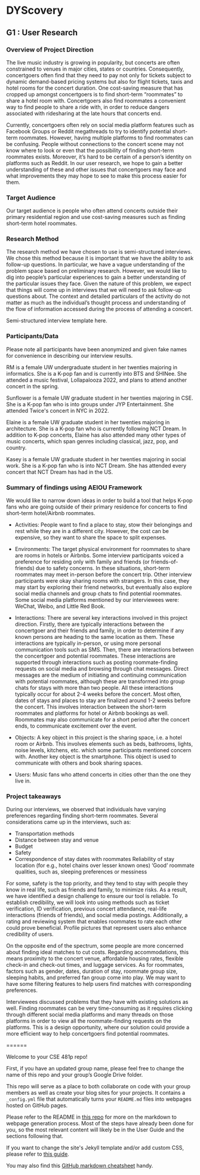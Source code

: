 # DYScovery

## G1 : User Research
### Overview of Project Direction
The live music industry is growing in popularity, but concerts are often constrained to venues in major cities, states or countries. Consequently, concertgoers often find that they need to pay not only for tickets subject to dynamic demand-based pricing systems but also for flight tickets, taxis and hotel rooms for the concert duration. One cost-saving measure that has cropped up amongst concertgoers is to find short-term “roommates” to share a hotel room with. Concertgoers also find roommates a convenient way to find people to share a ride with, in order to reduce dangers associated with ridesharing at the late hours that concerts end.

Currently, concertgoers often rely on social media platform features such as Facebook Groups or Reddit megathreads to try to identify potential short-term roommates. However, having multiple platforms to find roommates can be confusing. People without connections to the concert scene may not know where to look or even that the possibility of finding short-term roommates exists. Moreover, it’s hard to be certain of a person’s identity on platforms such as Reddit. In our user research, we hope to gain a better understanding of these and other issues that concertgoers may face and what improvements they may hope to see to make this process easier for them.

### Target Audience
Our target audience is people who often attend concerts outside their primary residential region and use cost-saving measures such as finding short-term hotel roommates. 

### Research Method
The research method we have chosen to use is semi-structured interviews. We chose this method because it is important that we have the ability to ask follow-up questions. In particular, we have a vague understanding of the problem space based on preliminary research. However, we would like to dig into people’s particular experiences to gain a better understanding of the particular issues they face. Given the nature of this problem, we expect that things will come up in interviews that we will need to ask follow-up questions about. The context and detailed particulars of the activity do not matter as much as the individual’s thought process and understanding of the flow of information accessed during the process of attending a concert.

Semi-structured interview template here.

### Participants/Data
Please note all participants have been anonymized and given fake names for convenience in describing our interview results.

RM is a female UW undergraduate student in her twenties majoring in informatics. She is a K-pop fan and is currently into BTS and SHINee. She attended a music festival, Lollapalooza 2022, and plans to attend another concert in the spring. 

Sunflower is a female UW graduate student in her twenties majoring in CSE. She is a K-pop fan who is into groups under JYP Entertainment. She attended Twice's concert in NYC in 2022.

Elaine is a female UW graduate student in her twenties majoring in architecture. She is a K-pop fan who is currently following NCT Dream. In addition to K-pop concerts, Elaine has also attended many other types of music concerts, which span genres including classical, jazz, pop, and country.

Kasey is a female UW graduate student in her twenties majoring in social work. She is a K-pop fan who is into NCT Dream. She has attended every concert that NCT Dream has had in the US.

### Summary of findings using AEIOU Framework
We would like to narrow down ideas in order to build a tool that helps K-pop fans who are going outside of their primary residence for concerts to find short-term hotel/Airbnb roommates. 

* Activities: People want to find a place to stay, stow their belongings and rest while they are in a different city. However, the cost can be expensive, so they want to share the space to split expenses.

* Environments: The target physical environment for roommates to share are rooms in hotels or Airbnbs. Some interview participants voiced a preference for residing only with family and friends (or friends-of-friends) due to safety concerns. In these situations, short-term roommates may meet in-person before the concert trip. Other interview participants were okay sharing rooms with strangers. In this case, they may start by exploring their friend networks, but eventually also explore social media channels and group chats to find potential roommates. Some social media platforms mentioned by our interviewees were: WeChat, Weibo, and Little Red Book.

* Interactions: There are several key interactions involved in this project direction. Firstly, there are typically interactions between the concertgoer and their friends and family, in order to determine if any known persons are heading to the same location as them. These interactions are typically in-person, or using more personal communication tools such as SMS. Then, there are interactions between the concertgoer and potential roommates. These interactions are supported through interactions such as posting roommate-finding requests on social media and browsing through chat messages. Direct messages are the medium of initiating and continuing communication with potential roommates, although these are transformed into group chats for stays with more than two people. All these interactions typically occur for about 2-4 weeks before the concert. Most often, dates of stays and places to stay are finalized around 1-2 weeks before the concert. This involves interaction between the short-term roommates and platforms for hotel or Airbnb bookings as well. Roommates may also communicate for a short period after the concert ends, to communicate excitement over the event.

* Objects: A key object in this project is the sharing space, i.e. a hotel room or Airbnb. This involves elements such as beds, bathrooms, lights, noise levels, kitchens, etc. which some participants mentioned concern with. Another key object is the smartphone. This object is used to communicate with others and book sharing spaces. 

* Users: Music fans who attend concerts in cities other than the one they live in.

### Project takeaways

During our interviews, we observed that individuals have varying preferences regarding finding short-term roommates. Several considerations came up in the interviews, such as:
* Transportation methods
* Distance between stay and venue
* Budget
* Safety
* Correspondence of stay dates with roommates
Reliability of stay location (for e.g., hotel chains over lesser known ones)
‘Good’ roommate qualities, such as, sleeping preferences or messiness

For some, safety is the top priority, and they tend to stay with people they know in real life, such as friends and family, to minimize risks. As a result, we have identified a design challenge to ensure our tool is reliable. To establish credibility, we will look into using methods such as ticket verification, ID verification, previous concert attendance, real-life interactions (friends of friends), and social media postings. Additionally, a rating and reviewing system that enables roommates to rate each other could prove beneficial. Profile pictures that represent users also enhance credibility of users.

On the opposite end of the spectrum, some people are more concerned about finding ideal matches to cut costs. Regarding accommodations, this means proximity to the concert venue, affordable housing rates, flexible check-in and check-out times, and luggage services. As for roommates, factors such as gender, dates, duration of stay, roommate group size, sleeping habits, and preferred fan group come into play. We may want to have some filtering features to help users find matches with corresponding preferences.

Interviewees discussed problems that they have with existing solutions as well. Finding roommates can be very time-consuming as it requires clicking through different social media platforms and many threads on those platforms in order to view all the roommate-finding requests on the platforms. This is a design opportunity, where our solution could provide a more efficient way to help concertgoers find potential roommates. 

======

Welcome to your CSE 481p repo! 

First, if you have an updated group name, please feel free to change the name of this repo and your group’s Google Drive folder.

This repo will serve as a place to both collaborate on code with your group members as well as create your blog sites for your projects. It contains a `_config.yml` file that automatically turns your `README.md` files into webpages hosted on GitHub pages. 

Please refer to the README in [this repo](https://github.com/nicolas-van/easy-markdown-to-github-pages) for more on the markdown to webpage generation process. Most of the steps have already been done for you, so the most relevant content will likely be in the User Guide and the sections following that. 

If you want to change the site's Jekyll template and/or add custom CSS, please refer to [this guide](https://docs.github.com/en/pages/setting-up-a-github-pages-site-with-jekyll/adding-a-theme-to-your-github-pages-site-using-jekyll).

You may also find this [GitHub markdown cheatsheet](https://www.markdownguide.org/cheat-sheet) handy.
